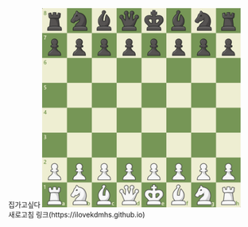 <html>

<head>
    집가고싶다
</head>
<body>
    <img src="Image/체스.png"  width="400" height="400">
    <br>
    새로고침 링크(https://ilovekdmhs.github.io)
</body>

</html>
